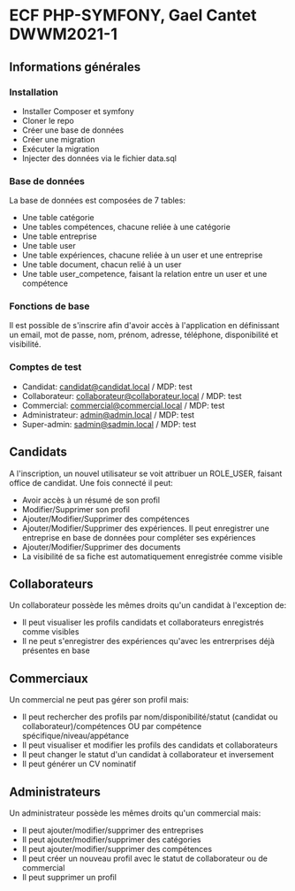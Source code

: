 # ECF PHP-SYMFONY, Gael Cantet DWWM2021-1
## Informations générales
### Installation
* Installer Composer et symfony
* Cloner le repo
* Créer une base de données
* Créer une migration
* Exécuter la migration
* Injecter des données via le fichier data.sql
### Base de données
La base de données est composées de 7 tables:
* Une table catégorie
* Une tables compétences, chacune reliée à une catégorie
* Une table entreprise
* Une table user
* Une table expériences, chacune reliée à un user et une entreprise
* Une table document, chacun relié à un user
* Une table user_competence, faisant la relation entre un user et une compétence

### Fonctions de base
Il est possible de s'inscrire afin d'avoir accès à l'application en définissant un email, mot de passe, nom, prénom, adresse, téléphone, disponibilité et visibilité.

### Comptes de test
* Candidat: candidat@candidat.local / MDP: test
* Collaborateur: collaborateur@collaborateur.local / MDP: test
* Commercial: commercial@commercial.local / MDP: test
* Administrateur: admin@admin.local / MDP: test
* Super-admin: sadmin@sadmin.local / MDP: test

## Candidats
A l'inscription, un nouvel utilisateur se voit attribuer un ROLE_USER, faisant office de candidat.
Une fois connecté il peut:
* Avoir accès à un résumé de son profil
* Modifier/Supprimer son profil
* Ajouter/Modifier/Supprimer des compétences
* Ajouter/Modifier/Supprimer des expériences. Il peut enregistrer une entreprise en base de données pour compléter ses expériences
* Ajouter/Modifier/Supprimer des documents
* La visibilité de sa fiche est automatiquement enregistrée comme visible

## Collaborateurs
Un collaborateur possède les mêmes droits qu'un candidat à l'exception de:
* Il peut visualiser les profils candidats et collaborateurs enregistrés comme visibles
* Il ne peut s'enregistrer des expériences qu'avec les entrerprises déjà présentes en base

## Commerciaux
Un commercial ne peut pas gérer son profil mais:
* Il peut rechercher des profils par nom/disponibilité/statut (candidat ou collaborateur)/compétences OU par compétence spécifique/niveau/appétance
* Il peut visualiser et modifier les profils des candidats et collaborateurs
* Il peut changer le statut d'un candidat à collaborateur et inversement
* Il peut générer un CV nominatif

## Administrateurs
Un administrateur possède les mêmes droits qu'un commercial mais:
* Il peut ajouter/modifier/supprimer des entreprises
* Il peut ajouter/modifier/supprimer des catégories
* Il peut ajouter/modifier/supprimer des compétences
* Il peut créer un nouveau profil avec le statut de collaborateur ou de commercial
* Il peut supprimer un profil
